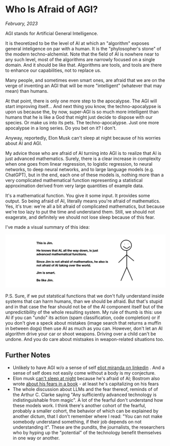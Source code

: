 # Who Is Afraid of AGI?

*February, 2023*

AGI stands for Artificial General Intelligence. 

It is theoretized to be the level of AI at which an "algorithm" exposes general inteligence on par with a human. It is the "phylosopher's stone" of the modern techno-alchemist. Note that the field of AI is nowhere near to any such level, most of the algorithms are narrowly focused on a single domain. And it should be like that. Algorithms are tools, and tools are there to enhance our capabilities, not to replace us. 

Many people, and sometimes even smart ones, are afraid that we are on the verge of inventing an AGI that will be more "intelligent" (whatever that may mean) than humans. 

At that point, there is only one more step to the apocalypse. The AGI will start improving itself... And next thing you know, the techno-apocalypse is upon us because the, by now, super-AGI is so much more intelligent than humans that he is like a God that might just decide to dispose with our species. Or make us into its pets. The techno-apocalypse. Just one more apocalypse in a long series. Do you bet on it? I don't. 

Anyway, reportedly, Elon Musk can't sleep at night because of his worries about AI and AGI. 

My advice those who are afraid of AI turning into AGI  is to realize that AI is just advanced mathematics. Surely, there is a clear increase in complexity when one goes from linear regression, to logistic regression, to neural networks, to deep neural networks, and to large language models (e.g. ChatGPT), but in the end, each one of these models is, nothing more than a very complicated mathematical function representing a statistical approximation derived from very large quantities of example data. 

It's a mathematical function. You give it some input. It provides some output. So being afraid of AI, literally means you're afraid of mathematics. Yes, it's true: we're all a bit afraid of complicated mathematics, but because we're too lazy to put the time and understand them. Still, we should not exagerate, and definitely we should not lose sleep because of this fear. 

I've made a visual summary of this idea: 

![](../docs/assets/this_is_jim.png)

P.S. Sure, if we put statstical functions that we don't fully understand inside systems that can harm humans, than we should be afraid. But that's stupid and in that case the fear should not be of the AI component itself but of the unpredictibility of the whole resulting system. My rule of thumb is this: use AI if you can "undo" its action (spam classification, code completion) or if you don't give a speck about mistakes (image search that returns a muffin in between dogs) then use AI as much as you can. However, don't let an AI algorithm drive your car or shoot weapons. Driving over a child can't be undone. And you do care about mistsakes in weapon-related situations too. 



## Further Notes

- Unlikely to have AGI w/o a sense of self [eliot miranda on linkedin](https://www.linkedin.com/feed/update/urn:li:activity:7022617377229983744/) . And a sense of self does not easily come without a body is my conjecture. 
- Elon musk [can't sleep at night](https://www.geospatialworld.net/blogs/scares-elon-musk-artificial-intelligence/) because he's afraid of AI; Bostrom also wrote [about his fears in a book](https://www.vox.com/future-perfect/2018/11/2/18053418/elon-musk-artificial-intelligence-google-deepmind-openai) - at least he's capitalizing on his fears
- The whole discussion about LLMs and the fear thereof, reminds of of the Arthur C. Clarke saying "Any sufficiently advanced technology is indistinguishable from magic". A lot of the fearful don't understand how these models work. I think there's another cohort of the fearful, probably a smaller cohort, the behavior of which can be explained by another dictum, that I don't remember where I read: "You can not make somebody understand something, if their job depends on not understanding it". These are the pundits, the journalists, the researchers who by hyping up the "potential" of the technology benefit themselves in one way or another. 